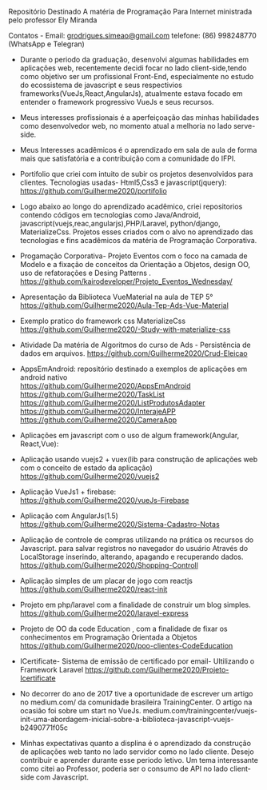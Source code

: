 
Repositório Destinado A matéria de Programação Para Internet  ministrada pelo professor Ely Miranda


Contatos -  Email: grodrigues.simeao@gmail.com
            telefone: (86) 998248770 (WhatsApp e Telegran)

- Durante o periodo da graduação, desenvolvi algumas habilidades  em aplicações web, recentemente decidi focar no lado   client-side,tendo como objetivo ser um profissional Front-End, especialmente no estudo do ecossistema de javascript e seus respectivios frameworks(VueJs,React,AngularJs), atualmente estava focado  em entender  o framework progressivo VueJs e seus recursos.

- Meus interesses  profissionais é a aperfeiçoação das minhas habilidades como desenvolvedor web, no momento atual a melhoria no lado  serve-side.

- Meus Interesses acadêmicos é o aprendizado em sala de aula de forma mais que satisfatória e a contribuição com a comunidade do IFPI.

- Portifolio que criei com intuito de subir os projetos desenvolvidos para clientes. Tecnologias usadas- Html5,Css3 e javascript(jquery):   https://github.com/Guilherme2020/portifolio

- Logo abaixo ao longo do aprendizado acadêmico, criei  repositorios contendo códigos em tecnologias como Java/Android, javascript(vuejs,reac,angularjs),PHP/Laravel, python/django,  MaterializeCss. Projetos esses criados com o alvo no aprendizado das tecnologias e fins acadêmicos da matéria de Programação Corporativa.

- Progamação Corporativa- Projeto Eventos com o foco na camada de Modelo e a fixação de conceitos da Orientação a Objetos, design OO, uso de refatorações e Desing Patterns .         https://github.com/kairodeveloper/Projeto_Eventos_Wednesday/
- Apresentação da Biblioteca VueMaterial  na aula de TEP 5°
    https://github.com/Guilherme2020/Aula-Tep-Ads-Vue-Material
- Exemplo pratico do  framework css  MaterializeCss
    https://github.com/Guilherme2020/-Study-with-materialize-css
- Atividade Da matéria de Algoritmos do curso de Ads - Persistência de dados em arquivos.
    https://github.com/Guilherme2020/Crud-Eleicao

- AppsEmAndroid: repositório destinado a exemplos de aplicações em android nativo  
    https://github.com/Guilherme2020/AppsEmAndroid  
    https://github.com/Guilherme2020/TaskList
    https://github.com/Guilherme2020/ListProdutosAdapter
    https://github.com/Guilherme2020/InterajeAPP  
    https://github.com/Guilherme2020/CameraApp
- Aplicações em javascript com  o uso de algum framework(Angular, React,Vue):

- Aplicação usando vuejs2 + vuex(lib para construção de aplicações web com o  conceito de estado da aplicação)
  https://github.com/Guilherme2020/vuejs2

- Aplicação VueJs1 + firebase:    
  https://github.com/Guilherme2020/vueJs-Firebase  

- Aplicação com AngularJs(1.5)         
  https://github.com/Guilherme2020/Sistema-Cadastro-Notas
- Aplicação de controle de compras utilizando na prática os recursos do Javascript. para salvar registros no navegador do usuário Através do LocalStorage inserindo, alterando, apagando e recuperando dados.       
    https://github.com/Guilherme2020/Shopping-Controll
- Aplicação simples de um placar de jogo com reactjs  
    https://github.com/Guilherme2020/react-init
- Projeto em php/laravel com a finalidade de construir um blog simples.
    https://github.com/Guilherme2020/laravel-express
- Projeto de OO da code Education , com a finalidade de fixar os conhecimentos  em Programação Orientada a Objetos      
    https://github.com/Guilherme2020/poo-clientes-CodeEducation
- ICertificate- Sistema de emissão de certificado por email- Ultilizando o Framework Laravel
    https://github.com/Guilherme2020/Projeto-Icertificate    



- No decorrer do ano de 2017 tive a oportunidade de escrever um artigo no medium.com/ da comunidade brasileira TrainingCenter. O artigo na ocasião foi sobre um start  no  VueJs.
    medium.com/trainingcenter/vuejs-init-uma-abordagem-inicial-sobre-a-biblioteca-javascript-vuejs-b2490771f05c
- Minhas expectativas quanto a displina é o aprendizado da construção de aplicações web   tanto no lado servidor como no lado cliente. Desejo contribuir e aprender durante esse periodo letivo. Um tema interessante como citei ao Professor, poderia ser o  consumo de API  no lado client-side com Javascript.
